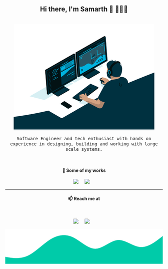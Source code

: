 <h2 align='center'> Hi there, I'm Samarth 👋 🧑🏻‍💻 </h2>

<p align="center">
  <br><img src="https://github.com/Samarth-02/Samarth-02/blob/master/avento.gif" width="450px"><br><br>
  <samp> Software Engineer and tech enthusiast with hands on experience in designing, building and working with large scale systems.
  </samp>
  <br>
  
</p>
<br>
<h4 align='center'> 🔭   Some of my works</h4>
<p align='center'>
  <a href="https://wonderlaa.herokuapp.com"><img src="https://img.shields.io/badge/Website-%231DA1F2.svg?&style=for-the-badge&logo=website&logoColor=white" /></a>&nbsp;&nbsp;&nbsp;&nbsp;
  <a href="https://blog-buzz.herokuapp.com"><img src="https://img.shields.io/badge/Website-%231DA1F2.svg?&style=for-the-badge&logo=website&logoColor=white" /></a>&nbsp;&nbsp;&nbsp;&nbsp;
</p>
<hr>

<h4 align='center'> 📫    Reach me at </h4>
<br>
<p align='center'>
  <a href="https://www.linkedin.com/in/samarth-mehrotra-02/"><img src="https://img.shields.io/badge/linkedin-%230077B5.svg?&style=for-the-badge&logo=linkedin&logoColor=white" /></a>&nbsp;&nbsp;&nbsp;&nbsp;
  <a href="mailto:samarthmehrotra98@gmail.com?subject=Olá%20Punit"><img src="https://img.shields.io/badge/gmail-%23D14836.svg?&style=for-the-badge&logo=gmail&logoColor=white" /></a>&nbsp;&nbsp;&nbsp;&nbsp;
</p>

<img src="https://github.com/Samarth-02/Samarth-02/blob/master/wave.svg" />

<!--
**Samarth-02/Samarth-02** is a ✨ _special_ ✨ repository because its `README.md` (this file) appears on your GitHub profile.

Here are some ideas to get you started:

- 🔭 I’m currently working on ...
- 🌱 I’m currently learning ...
- 👯 I’m looking to collaborate on ...
- 🤔 I’m looking for help with ...
- 💬 Ask me about ...
- 📫 How to reach me: ...
- 😄 Pronouns: ...
- ⚡ Fun fact: ...
-->
